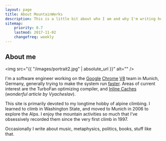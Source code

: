 ```yaml
---
layout: page
title: About MountainWerks
description: This is a little bit about who I am and why I'm writing here
sitemap:
    priority: 0.7
    lastmod: 2017-11-02
    changefreq: weekly
---
```


## About me
<span class="image left"><img src="{{ "/images/portrait2.jpg" | absolute_url }}" alt="" /></span>

I'm a software engineer working on the <a href="https://www.google.com/en">Google</a> 
<a href="https://www.chromium.org/Home">Chrome</a> 
<a href="https://code.google.com/p/v8/">V8</a> team in Munich, Germany, 
generally trying to make the system
run <a href="https://arewefastyet.com/">faster</a>. 
Areas of current interest are the TurboFan optimizing compiler, and 
<a href="https://mrale.ph/blog/2012/06/03/explaining-js-vms-in-js-inline-caches.html">Inline Caches</a>                    
 (*wonderful article by Vyacheslav*).

This site is primarily devoted to 
my longtime hobby of alpine climbing.
I learned to climb in Washington State, and moved to Munich in 2006 to explore the Alps. 
I enjoy the mountain activities so much that I’ve obsessively recorded them since the 
very first climb in 1997.

Occasionally I write about music, metaphysics, politics, books, stuff like that.

